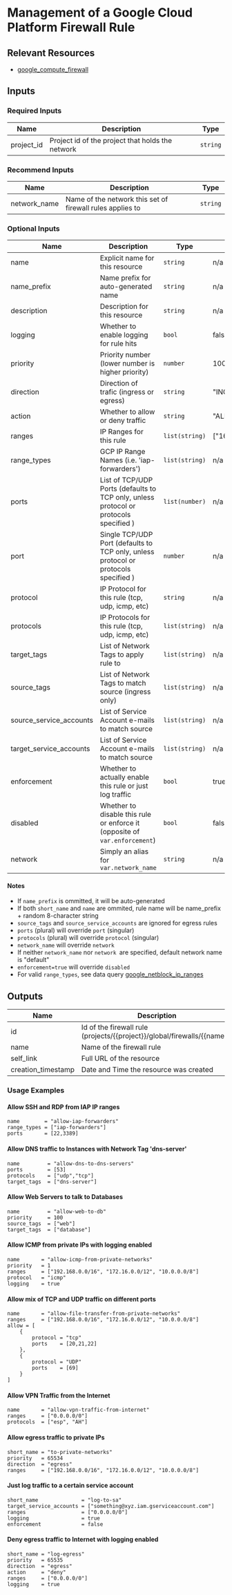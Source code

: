# Management of a Google Cloud Platform Firewall Rule

## Relevant Resources

- [google_compute_firewall](https://registry.terraform.io/providers/hashicorp/google/latest/docs/resources/compute_firewall)

## Inputs 

### Required Inputs

| Name | Description | Type |
|------|-------------|------|
| project\_id | Project id of the project that holds the network | `string` | 

### Recommend Inputs

| Name | Description | Type |
|------|-------------|------|
| network_name | Name of the network this set of firewall rules applies to | `string` |

### Optional Inputs

| Name                    | Description                                                                           | Type | Default            |
|-------------------------|---------------------------------------------------------------------------------------|------|--------------------|
| name                    | Explicit name for this resource                                                       | `string` | n/a                |
| name_prefix             | Name prefix for auto-generated name                                                   | `string` | n/a                |
| description             | Description for this resource                                                         | `string` | n/a                |
| logging                 | Whether to enable logging for rule hits                                               | `bool` | false              | 
| priority                | Priority number (lower number is higher priority)                                     | `number` | 1000               |
| direction               | Direction of trafic (ingress or egress)                                               | `string` | "INGRESS"          |
| action                  | Whether to allow or deny traffic                                                      | `string` | "ALLOW"            |
| ranges                  | IP Ranges for this rule                                                               | `list(string)` | ["169.254.169.254"] |
| range_types             | GCP IP Range Names (i.e. 'iap-forwarders')                                            | `list(string)` | n/a                |
| ports                   | List of TCP/UDP Ports (defaults to TCP only, unless protocol or protocols specified ) | `list(number)` | n/a                |
| port                    | Single TCP/UDP Port (defaults to TCP only, unless protocol or protocols specified )   | `number` | n/a                |
| protocol                | IP Protocol for this rule (tcp, udp, icmp, etc)                                       | `string` | n/a                |
| protocols               | IP Protocols for this rule (tcp, udp, icmp, etc)                                      | `list(string)` | n/a                |
| target_tags             | List of Network Tags to apply rule to                                                 | `list(string)` | n/a                |
| source_tags             | List of Network Tags to match source (ingress only)                                   | `list(string)` | n/a                |
| source_service_accounts | List of Service Account e-mails to match source                                       | `list(string)` | n/a                |
| target_service_accounts | List of Service Account e-mails to match source                                       | `list(string)` | n/a                |
| enforcement             | Whether to actually enable this rule or just log traffic                              | `bool` | true               |
| disabled                | Whether to disable this rule or enforce it  (opposite of `var.enforcement`)           | `bool` | false              |
| network                 | Simply an alias for `var.network_name`                                                | `string` | n/a                |

#### Notes

- If `name_prefix` is ommitted, it will be auto-generated
- If both `short_name` and `name` are ommited, rule name will be name_prefix + random 8-character string
- `source_tags` and `source_service_accounts` are ignored for egress rules
- `ports` (plural) will override `port` (singular)
- `protocols` (plural) will override `protocol` (singular)
- `network_name` will override `network`
- If neither `network_name` nor `network `are specified, default network name is "default"
- `enforcement=true` will override `disabled`
- For valid `range_types`, see data query [google_netblock_ip_ranges](https://registry.terraform.io/providers/hashicorp/google/latest/docs/data-sources/netblock_ip_ranges)

## Outputs

| Name | Description | Type |
|------|-------------|------|
| id | Id of the firewall rule (projects/{{project}}/global/firewalls/{{name}}) | `string` |
| name | Name of the firewall rule | `string` |
| self\_link | Full URL of the resource | `string` | 
| creation\_timestamp | Date and Time the resource was created  | `string` |

### Usage Examples

#### Allow SSH and RDP from IAP IP ranges

```
name        = "allow-iap-forwarders"
range_types = ["iap-forwarders"]
ports       = [22,3389]
```

#### Allow DNS traffic to Instances with Network Tag 'dns-server'

```
name         = "allow-dns-to-dns-servers"
ports        = [53]
protocols    = ["udp","tcp"]
target_tags  = ["dns-server"]
```

#### Allow Web Servers to talk to Databases

```
name         = "allow-web-to-db"
priority     = 100
source_tags  = ["web"]
target_tags  = ["database"]
```

#### Allow ICMP from private IPs with logging enabled

```
name       = "allow-icmp-from-private-networks"
priority   = 1
ranges     = ["192.168.0.0/16", "172.16.0.0/12", "10.0.0.0/8"]
protocol   = "icmp"
logging    = true
```

#### Allow mix of TCP and UDP traffic on different ports

```
name       = "allow-file-transfer-from-private-networks"
ranges     = ["192.168.0.0/16", "172.16.0.0/12", "10.0.0.0/8"]
allow = [
    {
        protocol = "tcp"
        ports    = [20,21,22]
    },
    {
        protocol = "UDP"
        ports    = [69]
    }
]
```

#### Allow VPN Traffic from the Internet

```
name       = "allow-vpn-traffic-from-internet"
ranges     = ["0.0.0.0/0"]
protocols  = ["esp", "AH"]
```

#### Allow egress traffic to private IPs

```
short_name = "to-private-networks"
priority   = 65534
direction  = "egress"
ranges     = ["192.168.0.0/16", "172.16.0.0/12", "10.0.0.0/8"]
```

#### Just log traffic to a certain service account

```
short_name              = "log-to-sa"
target_service_accounts = ["something@xyz.iam.gserviceaccount.com"]
ranges                  = ["0.0.0.0/0"]
logging                 = true
enforcement             = false
```

#### Deny egress traffic to Internet with logging enabled

```
short_name = "log-egress"
priority   = 65535
direction  = "egress"
action     = "deny"
ranges     = ["0.0.0.0/0"]
logging    = true
```
